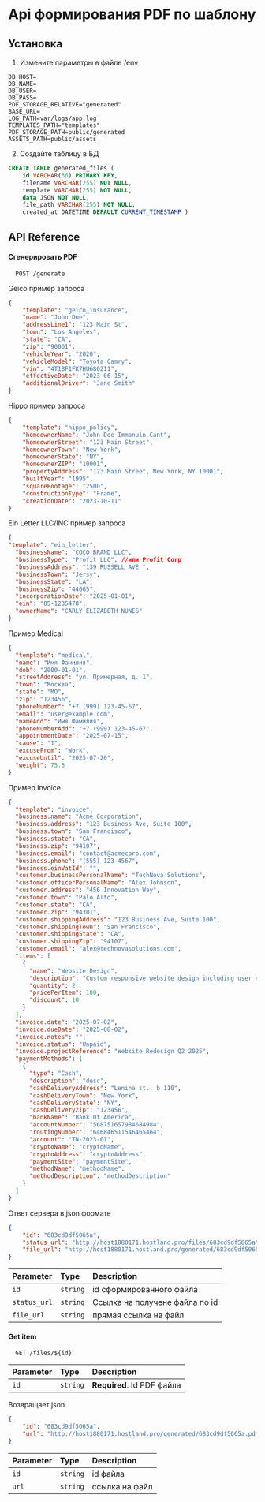 
# Api формирования PDF по шаблону



## Установка

1. Измените параметры в файле /env

```env
DB_HOST=
DB_NAME=
DB_USER=
DB_PASS=
PDF_STORAGE_RELATIVE="generated"
BASE_URL=
LOG_PATH=var/logs/app.log
TEMPLATES_PATH="templates"
PDF_STORAGE_PATH=public/generated
ASSETS_PATH=public/assets
```
2. Создайте таблицу в БД

```sql
CREATE TABLE generated_files (
    id VARCHAR(36) PRIMARY KEY, 
    filename VARCHAR(255) NOT NULL,     
    template VARCHAR(255) NOT NULL,    
    data JSON NOT NULL,     
    file_path VARCHAR(255) NOT NULL,     
    created_at DATETIME DEFAULT CURRENT_TIMESTAMP )

```
## API Reference



#### Сгенерировать PDF

```http
  POST /generate
```

Geico пример запроса
```json
{
    "template": "geico_insurance",
    "name": "John Doe",
    "addressLine1": "123 Main St",
    "town": "Los Angeles",
    "state": "CA",
    "zip": "90001",
    "vehicleYear": "2020",
    "vehicleModel": "Toyota Camry",
    "vin": "4T1BF1FK7HU680211",
    "effectiveDate": "2023-06-15",
    "additionalDriver": "Jane Smith"
}
```


Hippo пример запроса
```json
{
    "template": "hippo_policy",
    "homeownerName": "John Doe Immanuln Cant",
    "homeownerStreet": "123 Main Street",
    "homeownerTown": "New York",
    "homeownerState": "NY",
    "homeownerZIP": "10001",
    "propertyAddress": "123 Main Street, New York, NY 10001",
    "builtYear": "1995",
    "squareFootage": "2500",
    "constructionType": "Frame",
    "creationDate": "2023-10-11"
}
```

Ein Letter LLC/INC пример запроса
```json
{
"template": "ein_letter",
  "businessName": "COCO BRAND LLC",
  "businessType": "Profit LLC", //или Profit Corp
  "businessAddress": "139 RUSSELL AVE ",
  "businessTown": "Jersy",
  "businessState": "LA",
  "businessZip": "44665",
  "incorporationDate": "2025-01-01",
  "ein": "85-1235478",
  "ownerName": "CARLY ELIZABETH NUNES"
}
```
Пример Medical

```json
{
  "template": "medical",
  "name": "Имя Фамилия",
  "dob": "2000-01-01",
  "streetAddress": "ул. Примерная, д. 1",
  "town": "Москва",
  "state": "МО",
  "zip": "123456",
  "phoneNumber": "+7 (999) 123-45-67",
  "email": "user@example.com",
  "nameAdd": "Имя Фамилия",
  "phoneNumberAdd": "+7 (999) 123-45-67",
  "appointmentDate": "2025-07-15",
  "cause": "1",
  "excuseFrom": "Work",
  "excuseUntil": "2025-07-20",
  "weight": 75.5
}
```

Пример Invoice

```json
{
  "template": "invoice",
  "business.name": "Acme Corporation",
  "business.address": "123 Business Ave, Suite 100",
  "business.town": "San Francisco",
  "business.state": "CA",
  "business.zip": "94107",
  "business.email": "contact@acmecorp.com",
  "business.phone": "(555) 123-4567",
  "business.einVatId": "",
  "customer.businessPersonalName": "TechNova Solutions",
  "customer.officerPersonalName": "Alex Johnson",
  "customer.address": "456 Innovation Way",
  "customer.town": "Palo Alto",
  "customer.state": "CA",
  "customer.zip": "94301",
  "customer.shippingAddress": "123 Business Ave, Suite 100",
  "customer.shippingTown": "San Francisco",
  "customer.shippingState": "CA",
  "customer.shippingZip": "94107",
  "customer.email": "alex@technovasolutions.com",
  "items": [
    {
      "name": "Website Design",
      "description": "Custom responsive website design including user experience research and mockups",
      "quantity": 2,
      "pricePerItem": 100,
      "discount": 10
    }
  ],
  "invoice.date": "2025-07-02",
  "invoice.dueDate": "2025-08-02",
  "invoice.notes": "",
  "invoice.status": "Unpaid",
  "invoice.projectReference": "Website Redesign Q2 2025",
  "paymentMethods": [
    {
      "type": "Cash",
      "description": "desc",
      "cashDeliveryAddress": "Lenina st., b 110",
      "cashDeliveryTown": "New York",
      "cashDeliveryState": "NY",
      "cashDeliveryZip": "123456",
      "bankName": "Bank Of America",
      "accountNumber": "568751657984684984",
      "routingNumber": "646846511546465464",
      "account": "TN-2023-01",
      "cryptoName": "cryptoName",
      "cryptoAddress": "cryptoAddress",
      "paymentSite": "paymentSite",
      "methodName": "methodName",
      "methodDescription": "methodDescription"
    }
  ]
}
```

Ответ сервера в json формате
```json
{
    "id": "683cd9df5065a",
    "status_url": "http://host1880171.hostland.pro/files/683cd9df5065a",
    "file_url": "http://host1880171.hostland.pro/generated/683cd9df5065a.pdf"
}
```

| Parameter | Type     | Description                       |
| :-------- | :------- | :-------------------------------- |
| `id`      | `string` | id сформированного файла |
| `status_url`| `string` | Ссылка на получене файла по id |
| `file_url`      | `string` | прямая ссылка на файл |

#### Get item

```http
  GET /files/${id}
```

| Parameter | Type     | Description                       |
| :-------- | :------- | :-------------------------------- |
| `id`      | `string` | **Required**. Id PDF файла |

Возвращает json
```json
{
    "id": "683cd9df5065a",
    "url": "http://host1880171.hostland.pro/generated/683cd9df5065a.pdf"
}
```
| Parameter | Type     | Description                       |
| :-------- | :------- | :-------------------------------- |
| `id`      | `string` | id файла |
| `url`      | `string` | ссылка на файл |